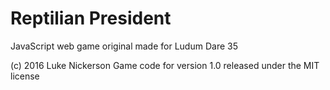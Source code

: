 
# Reptilian President

JavaScript web game original made for Ludum Dare 35

(c) 2016 Luke Nickerson
Game code for version 1.0 released under the MIT license

